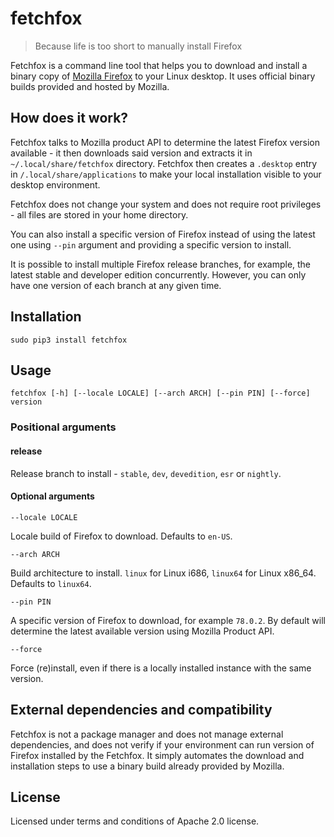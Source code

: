 # fetchfox

> Because life is too short to manually install Firefox

Fetchfox is a command line tool that helps you to download and install a binary copy of [Mozilla Firefox](https://https://www.mozilla.org/en-US/firefox/) to your Linux desktop. It uses official binary builds provided and hosted by Mozilla.

## How does it work?

Fetchfox talks to Mozilla product API to determine the latest Firefox version available - it then downloads said version and extracts it in `~/.local/share/fetchfox` directory. Fetchfox then creates a `.desktop` entry in `/.local/share/applications` to make your local installation visible to your desktop environment.

Fetchfox does not change your system and does not require root privileges - all files are stored in your home directory.

You can also install a specific version of Firefox instead of using the latest one using `--pin` argument and
providing a specific version to install.

It is possible to install multiple Firefox release branches, for example, the latest stable and developer edition concurrently. However, you can only have one version of each branch at any given time.

## Installation

`sudo pip3 install fetchfox`

## Usage

`fetchfox [-h] [--locale LOCALE] [--arch ARCH] [--pin PIN] [--force] version`

### Positional arguments

#### release

Release branch to install - `stable`, `dev`, `devedition`, `esr` or `nightly`.

#### Optional arguments

`--locale LOCALE`

Locale build of Firefox to download. Defaults to `en-US`.

`--arch ARCH`

Build architecture to install. `linux` for Linux i686, `linux64` for Linux x86_64. Defaults to `linux64`.

`--pin PIN`

A specific version of Firefox to download, for example `78.0.2`. By default will determine the latest available version using Mozilla Product API.

`--force`

Force (re)install, even if there is a locally installed instance with the same version.

## External dependencies and compatibility

Fetchfox is not a package manager and does not manage external dependencies, and does not verify if your environment can run version of Firefox installed by the Fetchfox. It simply automates the download and installation steps to use a binary build already provided by Mozilla.

## License

Licensed under terms and conditions of Apache 2.0 license.
